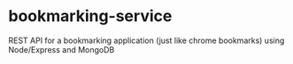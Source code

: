 # bookmarking-service
REST API for a bookmarking application (just like chrome bookmarks) using Node/Express and MongoDB
